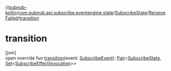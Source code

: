//[pubnub-kotlin](../../../../index.md)/[com.pubnub.api.subscribe.eventengine.state](../../index.md)/[SubscribeState](../index.md)/[ReceiveFailed](index.md)/[transition](transition.md)

# transition

[jvm]\
open override fun [transition](transition.md)(event: [SubscribeEvent](../../../com.pubnub.api.subscribe.eventengine.event/-subscribe-event/index.md)): [Pair](https://kotlinlang.org/api/latest/jvm/stdlib/kotlin/-pair/index.html)&lt;[SubscribeState](../index.md), [Set](https://kotlinlang.org/api/latest/jvm/stdlib/kotlin.collections/-set/index.html)&lt;[SubscribeEffectInvocation](../../../com.pubnub.api.subscribe.eventengine.effect/-subscribe-effect-invocation/index.md)&gt;&gt;
